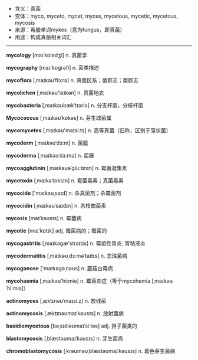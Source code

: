- <span class="definition">含义：真菌</span>
- <span class="definition">变体：myco, myceto, mycet, myces, mycetous, mycetic, mycetous, mycosis</span>
- <span class="definition">来源：希腊单词mykes（意为fungus，即真菌）</span>
- <span class="definition">用途：构成真菌相关词汇</span>

---

<span class="vocabulary">**mycology**</span> [maɪˈkɒlədʒi] n. 真菌学

<span class="vocabulary">**mycography**</span> [maɪ'kɒgrәfi] n. 菌类描述

<span class="vocabulary">**mycoflora**</span> [ˌmaɪkəʊˈflɔːrə] n. 真菌区系；菌群志；菌群志

<span class="vocabulary">**mycolichen**</span> [ˌmaɪkəʊ'laɪkәn] n. 真菌地衣

<span class="vocabulary">**mycobacteria**</span> [ˌmaɪkəʊbækˈtɪəriə] n. 分支杆菌，分枝杆菌

<span class="vocabulary">**Mycococcus**</span> [ˌmaɪkəʊˈkɒkəs] n. 芽生球菌属

<span class="vocabulary">**mycomycetes**</span> [ˌmaɪkəʊ'maɪsi:ts] n. 高等真菌（旧称，区别于藻状菌）

<span class="vocabulary">**mycoderm**</span> [ˌmaɪkəʊˈdɜ:m] n. 菌膜

<span class="vocabulary">**mycoderma**</span> [ˌmaɪkəʊˈdɜ:mə] n. 菌膜

<span class="vocabulary">**mycoagglutinin**</span> [ˌmaɪkəʊəˈglu:tɪnɪn] n. 霉菌凝集素

<span class="vocabulary">**mycotoxin**</span> [ˌmaɪkəˈtɒksɪn] n. 霉菌毒素；真菌毒素

<span class="vocabulary">**mycocide**</span> ['maɪkəʊˌsaɪd] n. 杀真菌剂；杀霉菌剂

<span class="vocabulary">**mycocidin**</span> [ˌmaɪkəʊˈsaɪdɪn] n. 杀枝曲菌素


<span class="vocabulary">**mycosis**</span> [maɪˈkəʊsɪs] n. 霉菌病

<span class="vocabulary">**mycotic**</span> [maɪˈkɒtɪk] adj. 霉菌病的；霉菌的

<span class="vocabulary">**mycogastritis**</span> [ˌmaɪkәgæ'straɪtɪs] n. 霉菌性胃炎; 胃粘液炎

<span class="vocabulary">**mycodermatitis**</span> [ˌmaɪkəʊˌdɜ:məˈtaɪtɪs] n. 念珠菌病

<span class="vocabulary">**mycogonose**</span> ['maɪkәgәˌnəʊs] n. 蘑菇白霉病

<span class="vocabulary">**mycohaemia**</span> [ˌmaɪkəʊ'hi:miә] n. 霉菌血症（等于mycohemia [ˌmaɪkəʊˈhi:miə]）


<span class="vocabulary">**actinomyces**</span> [ˌæktɪnəʊˈmaɪsiːz] n. 放线菌

<span class="vocabulary">**actinomycosis**</span> [ˌæktɪnəʊmaɪˈkəʊsɪs] n. 放射菌病

<span class="vocabulary">**basidiomycetous**</span> [bəˌsɪdiəʊmaɪˈsiːtəs] adj. 担子菌类的

<span class="vocabulary">**blastomycosis**</span> [ˌblæstəʊmaɪˈkəʊsɪs] n. 芽生菌病

<span class="vocabulary">**chromoblastomycosis**</span> [ˌkrəʊməʊˌblæstəʊmaɪˈkəʊsɪs] n. 着色芽生菌病
